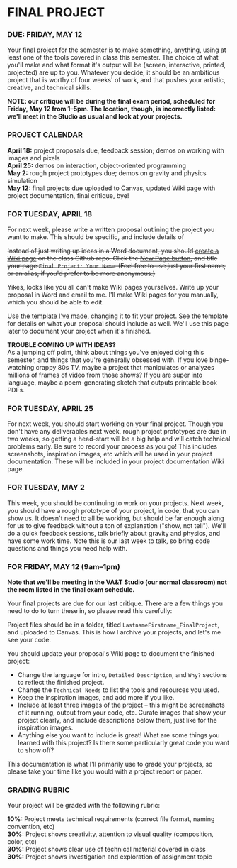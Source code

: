 FINAL PROJECT
====

### DUE: FRIDAY, MAY 12

Your final project for the semester is to make something, anything, using at least one of the tools covered in class this semester. The choice of what you'll make and what format it's output will be (screen, interactive, printed, projected) are up to you. Whatever you decide, it should be an ambitious project that is worthy of four weeks' of work, and that pushes your artistic, creative, and technical skills.

**NOTE: our critique will be during the final exam period, scheduled for Friday, May 12 from 1–5pm. The location, though, is incorrectly listed: we'll meet in the Studio as usual and look at your projects.**

### PROJECT CALENDAR  
**April 18:** project proposals due, feedback session; demos on working with images and pixels  
**April 25:** demos on interaction, object-oriented programming  
**May 2:** rough project prototypes due; demos on gravity and physics simulation  
**May 12:** final projects due uploaded to Canvas, updated Wiki page with project documentation, final critique, bye!  

### FOR TUESDAY, APRIL 18  
For next week, please write a written proposal outlining the project you want to make. This should be specific, and include details of 

~~Instead of just writing up ideas in a Word document, you should [create a Wiki page](https://github.com/jeffThompson/CreativeProgramming1/wiki) on the class Github repo. Click the [New Page button](https://github.com/jeffThompson/CreativeProgramming1/wiki/_new), and title your page `Final Project: Your Name`. (Feel free to use just your first name, or an alias, if you'd prefer to be more anonymous.)~~

Yikes, looks like you all can't make Wiki pages yourselves. Write up your proposal in Word and email to me. I'll make Wiki pages for you manually, which you should be able to edit.

Use [the template I've made](https://github.com/jeffThompson/CreativeProgramming1/wiki/Final-Project:-Jeff-Thompson), changing it to fit your project. See the template for details on what your proposal should include as well. We'll use this page later to document your project when it's finished.  

**TROUBLE COMING UP WITH IDEAS?**  
As a jumping off point, think about things you've enjoyed doing this semester, and things that you're generally obsessed with. If you love binge-watching crappy 80s TV, maybe a project that manipulates or analyzes millions of frames of video from those shows? If you are super into language, maybe a poem-generating sketch that outputs printable book PDFs.

### FOR TUESDAY, APRIL 25  
For next week, you should start working on your final project. Though you don't have any deliverables next week, rough project prototypes are due in two weeks, so getting a head-start will be a big help and will catch technical problems early. Be sure to record your process as you go! This includes screenshots, inspiration images, etc which will be used in your project documentation. These will be included in your project documentation Wiki page.

### FOR TUESDAY, MAY 2  
This week, you should be continuing to work on your projects. Next week, you should have a rough prototype of your project, in code, that you can show us. It doesn't need to all be working, but should be far enough along for us to give feedback without a ton of explanation ("show, not tell"). We'll do a quick feedback sessions, talk briefly about gravity and physics, and have some work time. Note this is our last week to talk, so bring code questions and things you need help with.

### FOR FRIDAY, MAY 12 (9am–1pm)  
**Note that we'll be meeting in the VA&T Studio (our normal classroom) not the room listed in the final exam schedule.**  

Your final projects are due for our last critique. There are a few things you need to do to turn these in, so please read this carefully:

Project files should be in a folder, titled `LastnameFirstname_FinalProject`, and uploaded to Canvas. This is how I archive your projects, and let's me see your code.

You should update your proposal's Wiki page to document the finished project:  

* Change the language for intro, `Detailed Description`, and `Why?` sections to reflect the finished project.  
* Change the `Technical Needs` to list the tools and resources you used.  
* Keep the inspiration images, and add more if you like.  
* Include at least three images of the project – this might be screenshots of it running, output from your code, etc. Curate images that show your project clearly, and include descriptions below them, just like for the inspiration images.  
* Anything else you want to include is great! What are some things you learned with this project? Is there some particularly great code you want to show off?

This documentation is what I'll primarily use to grade your projects, so please take your time like you would with a project report or paper.

### GRADING RUBRIC  
Your project will be graded with the following rubric:

**10%:** Project meets technical requirements (correct file format, naming convention, etc)  
**30%:** Project shows creativity, attention to visual quality (composition, color, etc)  
**30%:** Project shows clear use of technical material covered in class  
**30%:** Project shows investigation and exploration of assignment topic  

